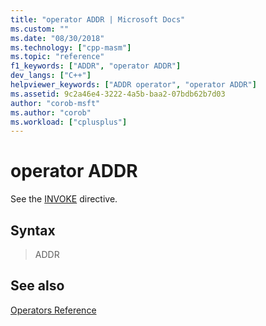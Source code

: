 ```yaml
---
title: "operator ADDR | Microsoft Docs"
ms.custom: ""
ms.date: "08/30/2018"
ms.technology: ["cpp-masm"]
ms.topic: "reference"
f1_keywords: ["ADDR", "operator ADDR"]
dev_langs: ["C++"]
helpviewer_keywords: ["ADDR operator", "operator ADDR"]
ms.assetid: 9c2a46e4-3222-4a5b-baa2-07bdb62b7d03
author: "corob-msft"
ms.author: "corob"
ms.workload: ["cplusplus"]
---
```

# operator ADDR

See the [INVOKE](../../assembler/masm/invoke.md) directive.

## Syntax

> ADDR

## See also

[Operators Reference](../../assembler/masm/operators-reference.md)<br/>